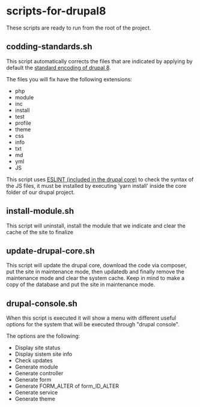 # scripts-for-drupal8
These scripts are ready to run from the root of the project.

## codding-standards.sh
This script automatically corrects the files that are indicated by applying by default the [standard encoding of drupal 8](https://www.drupal.org/docs/develop/standards).

The files you will fix have the following extensions:
* php
* module
* inc
* install
* test
* profile
* theme
* css
* info
* txt
* md
* yml
* JS

This script uses [ESLINT (included in the drupal core)](https://www.drupal.org/docs/develop/standards/javascript/eslint-settings) to check the syntax of the JS files, it must be installed by executing 'yarn install' inside the core folder of our drupal project.

## install-module.sh
This script will uninstall, install the module that we indicate and clear the cache of the site to finalize

## update-drupal-core.sh
This script will update the drupal core, download the code via composer, put the site in maintenance mode, then updatedb and finally remove the maintenance mode and clear the system cache. Keep in mind to make a copy of the database and put the site in maintenance mode.

## drupal-console.sh
When this script is executed it will show a menu with different useful options for the system that will be executed through "drupal console".

The options are the following:
* Display site status
* Display sistem site info
* Check updates
* Generate module
* Generate controller
* Generate form
* Generate FORM_ALTER of form_ID_ALTER
* Generate service
* Generate theme